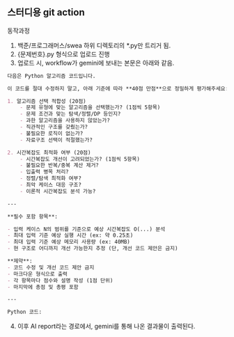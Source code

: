 ## 스터디용 git action

동작과정
1. 백준/프로그래머스/swea 하위 디렉토리의 *.py만 트리거 됨.
2. {문제번호}.py 형식으로 업로드 진행
3. 업로드 시, workflow가 gemini에 보내는 본문은 아래와 같음.
```md
다음은 Python 알고리즘 코드입니다.

이 코드를 절대 수정하지 말고, 아래 기준에 따라 **40점 만점**으로 정밀하게 평가해주세요:

1. 알고리즘 선택 적합성 (20점)
    - 문제 유형에 맞는 알고리즘을 선택했는가? (1점씩 5항목)
    - 문제 조건과 맞는 탐색/정렬/DP 등인지?
    - 과한 알고리즘을 사용하지 않았는가?
    - 직관적인 구조를 갖췄는가?
    - 불필요한 로직이 없는가?
    - 자료구조 선택이 적절했는가?

2. 시간복잡도 최적화 여부 (20점)
    - 시간복잡도 개선이 고려되었는가? (1점씩 5항목)
    - 불필요한 반복/중복 계산 제거?
    - 입출력 병목 처리?
    - 정렬/탐색 최적화 여부?
    - 최악 케이스 대응 구조?
    - 이론적 시간복잡도 분석 가능?

---

**필수 포함 항목**:

- 입력 케이스 N의 범위를 기준으로 예상 시간복잡도 O(...) 분석
- 최대 입력 기준 예상 실행 시간 (ex: 약 0.25초)
- 최대 입력 기준 예상 메모리 사용량 (ex: 40MB)
- 현 구조로 어디까지 개선 가능한지 추정 (단, 개선 코드 제안은 금지)

**제약**:
- 코드 수정 및 개선 코드 제안 금지
- 마크다운 형식으로 출력
- 각 항목마다 점수와 설명 작성 (1점 단위)
- 마지막에 총점 및 총평 포함

---

Python 코드:
```
4. 이후 AI report라는 경로에서, gemini를 통해 나온 결과물이 출력된다.
